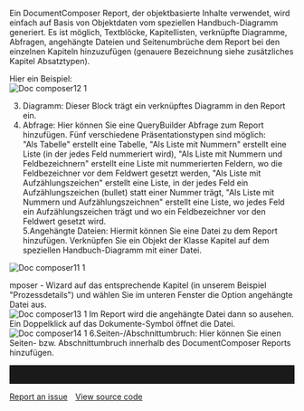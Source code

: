 

Ein DocumentComposer Report, der objektbasierte Inhalte verwendet, wird
einfach auf Basis von Objektdaten vom speziellen Handbuch-Diagramm
generiert. Es ist möglich, Textblöcke, Kapitellisten, verknüpfte
Diagramme, Abfragen, angehängte Dateien und Seitenumbrüche dem Report
bei den einzelnen Kapiteln hinzuzufügen (genauere Bezeichnung siehe
zusätzliches Kapitel Absatztypen).

Hier ein Beispiel:  
![Doc composer12 1](//images.ctfassets.net/6mz8d8cle1nl/40WcJSVxTFlGlAIL6a3Waa/45ce7697edb8fb9dabab3ad89991a4d0/Doc_composer12_1.png)  


  
3. Diagramm: Dieser Block trägt ein verknüpftes Diagramm in den Report
ein.  
4. Abfrage: Hier können Sie eine QueryBuilder Abfrage zum Report
hinzufügen. Fünf verschiedene Präsentationstypen sind möglich:  
"Als Tabelle" erstellt eine Tabelle, "Als Liste mit Nummern" erstellt
eine Liste (in der jedes Feld nummeriert wird), "Als Liste mit Nummern
und Feldbezeichnern" erstellt eine Liste mit nummerierten Feldern, wo
die Feldbezeichner vor dem Feldwert gesetzt werden, "Als Liste mit
Aufzählungszeichen" erstellt eine Liste, in der jedes Feld ein
Aufzählungszeichen (bullet) statt einer Nummer trägt, "Als Liste mit
Nummern und Aufzählungszeichnen" erstellt eine Liste, wo jedes Feld ein
Aufzählungszeichen trägt und wo ein Feldbezeichner vor den Feldwert
gesetzt wird.  
5.Angehängte Dateien: Hiermit können Sie eine Datei zu dem Report
hinzufügen. Verknüpfen Sie ein Objekt der Klasse Kapitel auf dem
speziellen Handbuch-Diagramm mit einer Datei.  

![Doc composer11 1](//images.ctfassets.net/6mz8d8cle1nl/18GXWCfehtsh4B8kfH0Kai/125e4b599a0e812587515f65132d3d30/Doc_composer11_1.png)


mposer - Wizard auf das entsprechende
Kapitel (in unserem Beispiel "Prozessdetails") und wählen Sie im unteren
Fenster die Option angehängte Datei aus.  
 ![Doc composer13 1](//images.ctfassets.net/6mz8d8cle1nl/4ng8P1QwbYuJhe1YJexQNn/9dc59727348d98d0768d4f433d3e53e5/Doc_composer13_1.png)
Im Report wird die angehängte Datei dann so ausehen. Ein Doppelklick auf
das Dokumente-Symbol öffnet die Datei.  
![Doc composer14 1](//images.ctfassets.net/6mz8d8cle1nl/7aqQsNdoD7mswYGURRMVHz/989391c417c73c4448db16d141abbb05/Doc_composer14_1.png)
6.Seiten-/Abschnittumbruch: Hier können Sie einen Seiten- bzw.
Abschnittumbruch innerhalb des DocumentComposer Reports hinzufügen.


<hr style="padding-top:2rem" />
<a href="https://github.com/process4/docs/issues" target="_blank" class="bgw btn btn-primary btn-lg shadow-sm">Report an issue</a>
<a href="https://github.com/process4/docs" target="_blank" class="bgw btn btn-primary btn-lg shadow-sm" style="margin-left:10px;">View source code</a>